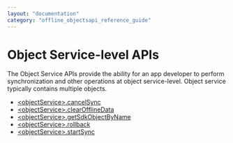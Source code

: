 ```yaml
---
layout: "documentation"
category: "offline_objectsapi_reference_guide"
---
```



Object Service-level APIs
=========================

The Object Service APIs provide the ability for an app developer to perform synchronization and other operations at object service-level. Object service typically contains multiple objects.

*   [\<objectService\>.cancelSync](ObjectService_cancelSync.html)
*   [\<objectService\>.clearOfflineData](ObjectService_clearOfflineData.html)
*   [\<objectService\>.getSdkObjectByName](ObjectService_getSdkObjectByName.html)
*   [\<objectService\>.rollback](ObjectService_rollback.html)
*   [\<objectService\>.startSync](ObjectService_startSync.html)
